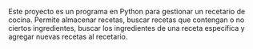 Este proyecto es un programa en Python para gestionar un recetario de cocina. Permite almacenar recetas, 
buscar recetas que contengan o no ciertos ingredientes, buscar los ingredientes de una receta específica 
y agregar nuevas recetas al recetario.
